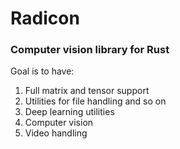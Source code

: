 # Radicon

### Computer vision library for Rust


Goal is to have:

1. Full matrix and tensor support
2. Utilities for file handling and so on
3. Deep learning utilities 
4. Computer vision  
5. Video handling 
